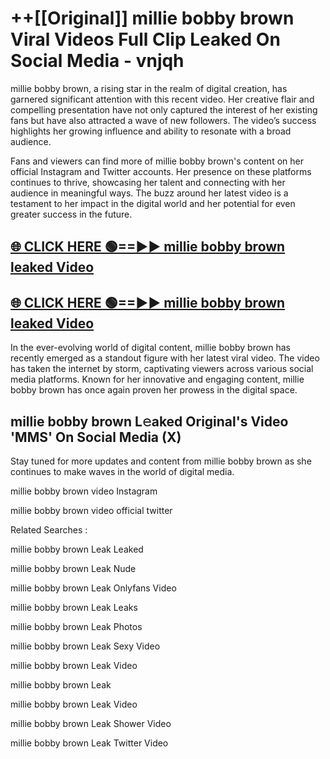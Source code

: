 # ++[[Original]] millie bobby brown Viral Videos Full Clip Leaked On Social Media - vnjqh<br>

millie bobby brown, a rising star in the realm of digital creation, has garnered significant attention with this recent video. Her creative flair and compelling presentation have not only captured the interest of her existing fans but have also attracted a wave of new followers. The video’s success highlights her growing influence and ability to resonate with a broad audience.

Fans and viewers can find more of millie bobby brown's content on her official Instagram and Twitter accounts. Her presence on these platforms continues to thrive, showcasing her talent and connecting with her audience in meaningful ways. The buzz around her latest video is a testament to her impact in the digital world and her potential for even greater success in the future.


## [🌐 CLICK HERE 🟢==►► millie bobby brown leaked Video ](https://onlyclips.site?title=millie_bobby_brown&ref=git)

## [🌐 CLICK HERE 🟢==►► millie bobby brown leaked Video ](https://onlyclips.site?title=millie_bobby_brown&ref=git)


In the ever-evolving world of digital content, millie bobby brown has recently emerged as a standout figure with her latest viral video. The video has taken the internet by storm, captivating viewers across various social media platforms. Known for her innovative and engaging content, millie bobby brown has once again proven her prowess in the digital space.



## millie bobby brown L𝚎aked Original's Video 'MMS' On Social Media (X)


Stay tuned for more updates and content from millie bobby brown as she continues to make waves in the world of digital media.

millie bobby brown video Instagram

millie bobby brown video official twitter


Related Searches :

millie bobby brown Leak Leaked

millie bobby brown Leak Nude

millie bobby brown Leak Onlyfans Video

millie bobby brown Leak Leaks

millie bobby brown Leak Photos

millie bobby brown Leak Sexy Video

millie bobby brown Leak Video

millie bobby brown Leak

millie bobby brown Leak Video

millie bobby brown Leak Shower Video

millie bobby brown Leak Twitter Video

